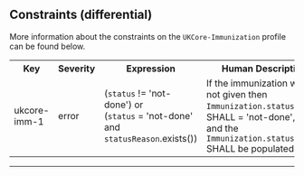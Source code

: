 ## Constraints (differential)

More information about the constraints on the <code>UKCore-Immunization</code> profile can be found below.

<table class="assets">
<tr>
<th width="15%">Key</th>
<th width="10%">Severity</th>
<th width="30%">Expression</th>
<th width="45%">Human Description</th>
</tr>
<tr>
<td>ukcore-imm-1</td>
<td>error</td>
<td>(<code>status</code> != 'not-done') or <br>(<code>status</code> = 'not-done' and <code>statusReason</code>.exists())</td>
<td>If the immunization was not given then<br><code>Immunization.status</code> value SHALL = 'not-done',<br>and the <code> Immunization.statusReason</code> SHALL be populated</td>
</tr>
</table>

---
